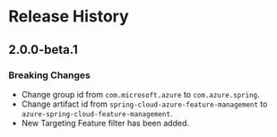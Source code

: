 # Release History

## 2.0.0-beta.1
### Breaking Changes
- Change group id from `com.microsoft.azure` to `com.azure.spring`.
- Change artifact id from `spring-cloud-azure-feature-management` to `azure-spring-cloud-feature-management`.
- New Targeting Feature filter has been added.